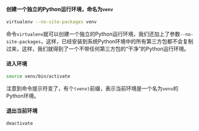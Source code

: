 #### 创建一个独立的Python运行环境，命名为`venv`

```bash
virtualenv --no-site-packages venv
```

命令`virtualenv`就可以创建一个独立的Python运行环境，我们还加上了参数`--no-site-packages`，这样，已经安装到系统Python环境中的所有第三方包都不会复制过来，这样，我们就得到了一个不带任何第三方包的“干净”的Python运行环境。

#### 进入环境

```bash
source venv/bin/activate
```

注意到命令提示符变了，有个`(venv)`前缀，表示当前环境是一个名为`venv`的Python环境。

#### 退出当前环境

```bash
deactivate
```

